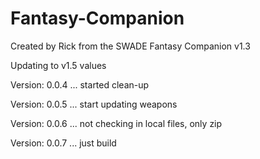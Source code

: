 # Fantasy-Companion

Created by Rick from the SWADE Fantasy Companion v1.3

Updating to v1.5 values

Version: 0.0.4 ... started clean-up

Version: 0.0.5 ... start updating weapons

Version: 0.0.6 ... not checking in local files, only zip

Version: 0.0.7 ... just build